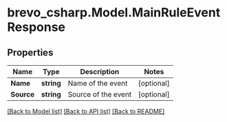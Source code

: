 # brevo_csharp.Model.MainRuleEventResponse
## Properties

Name | Type | Description | Notes
------------ | ------------- | ------------- | -------------
**Name** | **string** | Name of the event | [optional] 
**Source** | **string** | Source of the event | [optional] 

[[Back to Model list]](../README.md#documentation-for-models) [[Back to API list]](../README.md#documentation-for-api-endpoints) [[Back to README]](../README.md)

